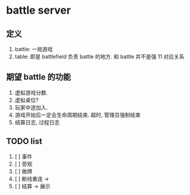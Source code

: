 # battle server

## 定义

1. battle: 一局游戏
1. table: 即是 battlefield 负责 battle 的地方. 和 battle 并不是强 11 对应关系

## 期望 battle 的功能

1. 虚拟游戏分数.
1. 虚拟桌位?
1. 玩家中途加入.
1. 游戏开始后一定会生命周期结束. 超时, 管理员强制结束
1. 结算日志, 过程日志

## TODO list

1. [ ] 事件
1. [ ] 旁观
1. [ ] 做牌
1. [ ] 断线重连 ->
1. [ ] 结算 -> 展示
